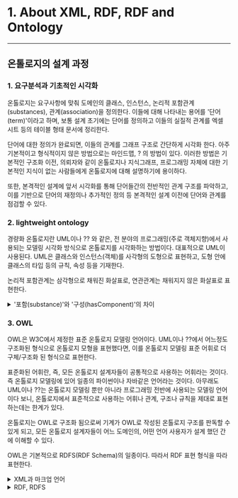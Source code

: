 # 1. About XML, RDF, RDF and Ontology

---
## 온톨로지의 설계 과정


### 1. 요구분석과 기초적인 시각화

온톨로지는 요구사항에 맞춰 도메인의 클래스, 인스턴스, 논리적 포함관계(substances), 관계(association)을 정의한다. 이들에 대해 나타내는 용어를 '단어(term)'이라고 하며, 보통 설계 초기에는 단어를 정의하고 이들의 실질적 관계를 엑셀 시트 등의 테이블 형태 문서에 정리한다.

단어에 대한 정의가 완료되면, 이들의 관계를 그래프 구조로 간단하게 시각화 한다. 아주 기본적이고 형식적이지 않은 방법으로는 마인드맵, ? 의 방법이 있다. 이러한 방법은 기본적인 구조화 이전, 의뢰자와 같이 온톨로지나 지식그래프, 프로그래밍 자체에 대한 기본적인 지식이 없는 사람들에게 온톨로지에 대해 설명하기에 용이하다. 

또한, 본격적인 설계에 앞서 시각화를 통해 단어들간의 전반적인 관계 구조를 파악하고, 이를 기반으로 단어의 재정의나 추가적인 정의 등 본격적인 설계 이전에 단어와 관계를 점검할 수 있다.

### 2. lightweight ontology

경량화 온톨로지란 UML이나 ?? 와 같은, 전 분야의 프로그래밍(주로 객체지향)에서 사용되는 모델링 시각화 방식으로 온톨로지를 시각화하는 방법이다. 대표적으로 UML이 사용된다. UML은 클래스와 인스턴스(객체)를 사각형의 도형으로 표현하고, 도형 안에 클래스의 타입 등의 규칙, 속성 등을 기재한다. 

논리적 포함관계는 삼각형으로 채워진 화살표로, 연관관계는 채워지지 않은 화살표로 표현한다.

<details>
    <summary>'포함(substance)'와 '구성(hasComponent)'의 차이</summary>
구성요소는 특정 클래스/인스턴스의 속성으로 정의되는, 클래스는 인스턴스를 구성하는 다른 클래스나 인스턴스로, 상속관계와는 관련이 없다. 반면, 포함관계는 특정 클래스에서 파생/상속되는 클래스를 의미한다.
</details>


### 3. OWL

OWL은 W3C에서 제정한 표준 온톨로지 모델링 언어이다. UML이나 ??에서 어느정도 구조화된 형식으로 온톨로지 모형을 표현했다면, 이를 온톨로지 모델링 표준 어휘로 더 구체/구조화 된 형식으로 표현한다.

표준화된 어휘란, 즉, 모든 온톨로지 설계자들이 공통적으로 사용하는 어휘라는 것이다. 즉 온톨로지 모델링에 있어 일종의 파이썬이나 자바같은 언어라는 것이다. 아무래도 UML이나 ??는 온톨로지 모델링 뿐만 아니라 프로그래밍 전반에 사용되는 모델링 언어이다 보니, 온톨로지에서 표준적으로 사용하는 어휘나 관계, 구조나 규칙을 제대로 표현하는데는 한계가 있다.

온톨로지는 OWL로 구조화 됨으로써 기계가 OWL로 작성된 온톨로지 구조를 판독할 수 있게 되고, 모든 온톨로지 설계자들이 어느 도메인의, 어떤 언어 사용자가 설계 했던 간에 이해할 수 있다.

OWL은 기본적으로 RDFS(RDF Schema)의 일종이다. 따라서 RDF 표현 형식을 따라 표현한다.

<details>
    <summary>XML과 마크업 언어</summary>

XML은 데이터를 정의하는 규칙을 제공하는 마크업 언어이다. 마크업 언어란 태그 등을 이용해 문서나 데이터 구조를 명기하는 언어로, 프로그래밍 언어에 속하지는 않는다. 컴퓨터 등의 기계에 어떤 계산 작업을 수행하도록 지시하는 언어가 아니라, 단순히 문서/데이터 구조를 표현하는 언어이기 때문이다. XML은 ``<>``를 이용해 누구나 자신만의 문서/데이터 구조를 표현할 수 있도록 한다.

다른 마크업 언어로는 HTML이 있다. HTML은 ``<h1>``등의 태그를 활용해 웹 문서의 구조를 나타낸다.
</details>


<details>
    <summary>RDF, RDFS</summary>

RDF란 웹 상의 정보를 표현하기 위한 규격이다. HTML이 웹 문서 내용을 구조화한다면, RDF는 웹 문서의 메타 정보를 구조화하여 나타내는 프레임워크이다.
RDF는 각기 다른 도메인에서 정의되는 동의어를 의미를 분명하게 구분하기 위해 XML의 namespace를 이용한다. 

RDFS는 특정 메타데이터에서 정의하고 있는 어휘들을 선언하기 위해 사용된다. 즉, 어떤 도메인에서 표준적으로 활용하기 위해 도메인에 적합하도록 사용어휘나 표현 규칙을 체계화하여 RDF를 표현형식대로 자료를 기술하는 어휘 체계를 의미한다. RDFS의 일종인 OWL은, 웹 자원에 대한 메타 정보를 온톨로지 형태로 표준화하여 기술하도록 하는 어휘 체계라고 할 수 있다.
</details>